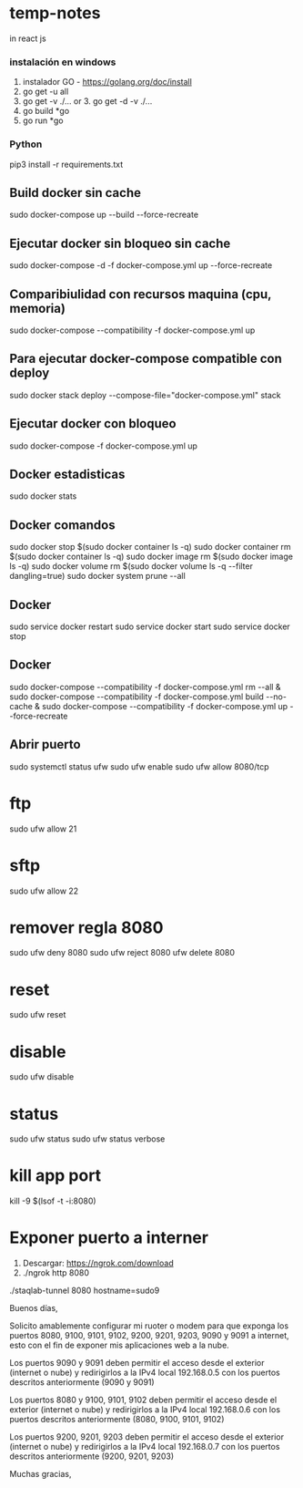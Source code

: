 # temp-notes
in react js


### instalación en windows
1. instalador GO - https://golang.org/doc/install
2. go get -u all
3. go get -v ./...    or    3. go get -d -v ./...
4. go build *go
5. go run *go

### Python
pip3 install -r requirements.txt

## Build docker sin cache
sudo docker-compose up --build --force-recreate
## Ejecutar docker sin bloqueo sin cache
sudo docker-compose -d -f docker-compose.yml up --force-recreate
## Comparibiulidad con recursos maquina (cpu, memoria)
sudo docker-compose --compatibility -f docker-compose.yml up

## Para ejecutar docker-compose compatible con deploy
sudo docker stack deploy --compose-file="docker-compose.yml" stack
## Ejecutar docker con bloqueo
sudo docker-compose -f docker-compose.yml up
## Docker estadisticas
sudo docker stats
## Docker comandos
sudo docker stop $(sudo docker container ls -q)
sudo docker container rm $(sudo docker container ls -q)
sudo docker image rm $(sudo docker image ls -q)
sudo docker volume rm $(sudo docker volume ls -q --filter dangling=true)
sudo docker system prune --all
## Docker
sudo service docker restart
sudo service docker start
sudo service docker stop
## Docker 
sudo docker-compose --compatibility -f docker-compose.yml rm --all & sudo docker-compose --compatibility -f docker-compose.yml build --no-cache & sudo docker-compose --compatibility -f docker-compose.yml up --force-recreate
## Abrir puerto
sudo systemctl status ufw 
sudo ufw enable
sudo ufw allow 8080/tcp
# ftp
sudo ufw allow 21
# sftp
sudo ufw allow 22
# remover regla 8080
sudo ufw deny 8080
sudo ufw reject 8080
ufw delete 8080
# reset
sudo ufw reset
# disable
sudo ufw disable
# status
sudo ufw status
sudo ufw status verbose
# kill app port
kill -9 $(lsof -t -i:8080)
# Exponer puerto a interner
1. Descargar: https://ngrok.com/download
2. ./ngrok http 8080

./staqlab-tunnel 8080 hostname=sudo9


Buenos días,

Solicito amablemente configurar mi ruoter o modem para que exponga los puertos 8080, 9100, 9101, 9102, 9200, 9201, 9203, 9090 y 9091 a internet, esto con el fin de exponer mis aplicaciones web a la nube.

Los puertos 9090 y 9091 deben permitir el acceso desde el exterior (internet o nube) y redirigirlos a la IPv4 local 192.168.0.5 con los puertos descritos anteriormente (9090 y 9091)

Los puertos 8080 y 9100, 9101, 9102 deben permitir el acceso desde el exterior (internet o nube) y redirigirlos a la IPv4 local 192.168.0.6 con los puertos descritos anteriormente (8080, 9100, 9101, 9102)

Los puertos 9200, 9201, 9203 deben permitir el acceso desde el exterior (internet o nube) y redirigirlos a la IPv4 local 192.168.0.7 con los puertos descritos anteriormente (9200, 9201, 9203)

Muchas gracias,